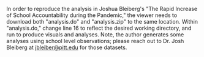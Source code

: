 In order to reproduce the analysis in Joshua Bleiberg's "The Rapid Increase of School Accountability during the Pandemic," the viewer needs to download both "analysis.do" and "analysis.zip" to the same location. Within "analysis.do," change line 16 to reflect the desired working directory, and run to produce visuals and analyses. Note, the author generates some analyses using school level observations; please reach out to Dr. Josh Bleiberg at jbleiber@pitt.edu for those datasets.